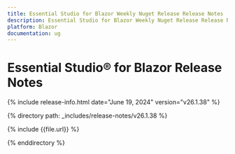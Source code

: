 ```yaml
---
title: Essential Studio for Blazor Weekly Nuget Release Release Notes  
description: Essential Studio for Blazor Weekly Nuget Release Release Notes  
platform: Blazor
documentation: ug
---
```


# Essential Studio&reg; for Blazor  Release Notes  

{% include release-info.html date="June 19, 2024"  version="v26.1.38" %} 

{% directory path: _includes/release-notes/v26.1.38 %}

{% include {{file.url}} %}

{% enddirectory %}